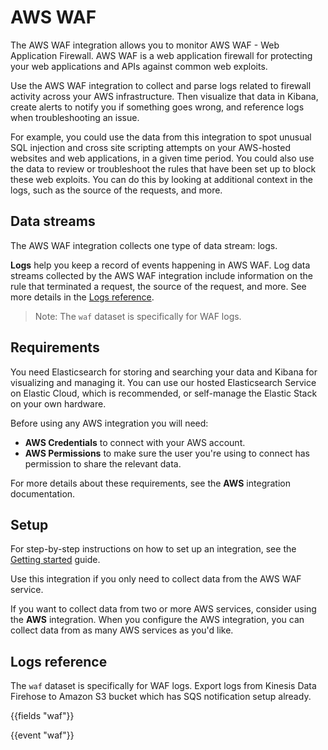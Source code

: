 # AWS WAF

The AWS WAF integration allows you to monitor AWS WAF - Web Application Firewall. AWS WAF is a web application firewall for protecting your web applications and APIs against common web exploits.

Use the AWS WAF integration to collect and parse logs related to firewall activity across your AWS infrastructure.
Then visualize that data in Kibana, create alerts to notify you if something goes wrong,
and reference logs when troubleshooting an issue.

For example, you could use the data from this integration to spot unusual SQL injection and cross site scripting attempts on your AWS-hosted websites and web applications, in a given time period. You could also use the data to review or troubleshoot the rules that have been set up to block these web exploits. You can do this by looking at additional context in the logs, such as the source of the requests, and more. 

## Data streams

The AWS WAF integration collects one type of data stream: logs.

**Logs** help you keep a record of events happening in AWS WAF.
Log data streams collected by the AWS WAF integration include information on the rule that terminated a request, the source of the request, and more. See more details in the [Logs reference](#logs-reference).

> Note: The `waf` dataset is specifically for WAF logs. 

<!-- etc. -->

<!-- Optional notes -->

## Requirements

You need Elasticsearch for storing and searching your data and Kibana for visualizing and managing it.
You can use our hosted Elasticsearch Service on Elastic Cloud, which is recommended, or self-manage the Elastic Stack on your own hardware.

<!-- Other requirements -->

 Before using any AWS integration you will need:

 * **AWS Credentials** to connect with your AWS account.
 * **AWS Permissions** to make sure the user you're using to connect has permission to share the relevant data.

 For more details about these requirements, see the **AWS** integration documentation.

## Setup

<!-- Any prerequisite instructions -->

For step-by-step instructions on how to set up an integration, see the
[Getting started](https://www.elastic.co/guide/en/welcome-to-elastic/current/getting-started-observability.html) guide.

<!-- Additional set up instructions -->

 Use this integration if you only need to collect data from the AWS WAF service.

 If you want to collect data from two or more AWS services, consider using the **AWS** integration.
 When you configure the AWS integration, you can collect data from as many AWS services as you'd like.

## Logs reference

The `waf` dataset is specifically for WAF logs. Export logs from Kinesis Data Firehose to Amazon S3 bucket which has SQS notification setup already.

{{fields "waf"}}

{{event "waf"}}